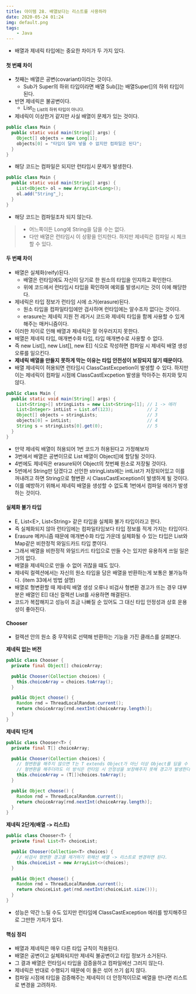 ```yaml
---
title: 아이템 28. 배열보다는 리스트를 사용하라
date: 2020-05-24 01:24
img: default.png
tags:
    - Java
---
```

- 배열과 제네릭 타입에는 중요한 차이가 두 가지 있다.

#### 첫 번째 차이
- 첫째는 배열은 공변(covariant)이라는 것이다.
  - Sub가 Super의 하위 타입이라면 배열 Sub[]는 배열Super[]의 하위 타입이 된다.
- 반면 제네릭은 불공변이다.
  - List<Sub>는 List<Super>의 하위 타입이 아니다.
- 제네릭이 이상한거 같지만 사실 배열이 문제가 있는 것이다.

```java
public class Main {
  public static void main(String[] args) {
    Object[] objects = new Long[1];
    objects[0] = "타입이 달라 넣을 수 없지만 컴파일은 된다";
  }
}
```
- 해당 코드는 컴파일은 되지만 런타임시 문제가 발생한다.

```java
public class Main {
  public static void main(String[] args) {
    List<Object> ol = new ArrayList<Long>();
    ol.add("String"_);
  }
}
```
- 해당 코드는 컴파일조차 되지 않는다.

> - 어느쪽이든 Long에 String을 담을 수는 없다.
> - 다만 배열은 런타임시 이 상황을 인지한다. 하지만 제네릭은 컴파일 시 체크할 수 있다.

#### 두 번째 차이
- 배열은 실체화(reify)된다.
  - 배열은 런타임에도 자신이 담기로 한 원소의 타입을 인지하고 확인한다.
  - 위에 코드에서 런타임시 타입을 확인하여 예외를 발생시키는 것이 이에 해당한다.
- 제네릭은 타입 정보가 런타임 시에 소거(erasure)된다.
  - 원소 타입을 컴파일타임에만 검사하며 런타임에는 알수조차 없다는 것이다.
  - erasure는 제네릭 지원 전 레거시 코드와 제네릭 타입을 함께 사용할 수 있게 해주는 매커니즘이다.
- 이러한 차이로 인해 배열과 제네릭은 잘 어우러지지 못한다. 
- 배열은 제네릭 타입, 매개변수화 타입, 타입 매개변수로 사용할 수 없다.
- 즉 new List<E>[], new List<String>[], new E[] 식으로 작성하면 컴파일 시 제네릭 배열 생성 오류를 일으킨다.
- **제네릭 배열을 만들지 못하게 막는 이유는 타입 안전성이 보장되지 않기 때문이다.**
- 배열 제네릭이 허용되면 런타임시 ClassCastExcpetion이 발생할 수 있다. 하지만 이는 제네릭이 컴파일 시점에 ClassCastExcpetion 발생을 막아주는 취지와 맞지 않다.

```java
public class Main {
  public static void main(String[] args) {
    List<String>[] stringLists = new List<String>[1]; // 1 -> 에러
    List<Integer> intList = List.of(123);             // 2
    Object[] objects = stringLists;                   // 3
    objects[0] = intList;                             // 4
    String s = stringLists[0].get(0);                 // 5
  }
}
```
- 만약 제네릭 배열이 허용되어 1번 코드가 허용된다고 가정해보자
- 3번에서 배열은 공변이므로 List<String> 배열이 Object[]에 할당될 것이다.
- 4번에도 제네릭은 erasure되어 Object의 첫번째 원소로 저장될 것이다.
- 5번에서 String만 담겠다고 선언한 stringLists에는 intList가 저장되어있고 이를 꺼내려고 하면 String으로 형변환 시 ClassCastException이 발생하게 될 것이다.
- 이를 예방하기 위해서 제네릭 배열을 생성할 수 없도록 1번에서 컴파일 에러가 발생하는 것이다.

#### 실체화 불가 타입
- E, List\<E>, List\<String> 같은 타입을 실체화 불가 타입이라고 한다.
- 즉 실체화되지 않아 런타임에는 컴파일타임보다 타입 정보를 적게 가지는 타입이다.
- Erasure 메커니즘 때문에 매개변수화 타입 가운데 실체화될 수 있는 타입은 List<?>와 Map<?, ?>같은 비한정적 와일드카드 타입 뿐이다.
- 그래서 배열을 비한정적 와일드카드 타입으로 만들 수는 있지만 유용하게 쓰일 일은 거의 없다.
- 배열을 제네릭으로 만들 수 없어 귀찮을 떄도 있다.
- 제네릭 컬렉션에서는 자신의 원소 타입을 담은 배열을 반환하는게 보통은 불가능하다. (item 33에서 방법 설명)
- 배열로 형변환할 때 제네릭 배열 생성 오류나 비검사 형변환 경고가 뜨는 경우 대부분은 배열인 E[] 대신 컬렉션 List<E>를 사용하면 해결된다.
- 코드가 복잡해지고 성능이 조금 나빠질 순 있어도 그 대신 타입 안정성과 상호 운용성이 좋아진다.

#### Chooser
- 컬렉션 안의 원소 중 무작위로 선택해 반환하는 기능을 가진 클래스를 살펴본다.

**제네릭 없는 버전**
```java
public class Chooser {
  private final Object[] choiceArray;

  public Chooser(Collection choices) {
    this.choiceArray = choices.toArray();
  }

  public Object choose() {
    Random rnd = ThreadLocalRandom.current();
    return choiceArray[rnd.nextInt(choiceArray.length)];
  }
}
```


**제네릭 1단계**
```java
public class Chooser<T> {
  private final T[] choiceArray;

  public Chooser(Collection choices) {
    // 형변환을 해주지 않으면 T는 T extends Object가 아닌 이상 Object를 담을 수 없다.
    // 형변환을 해주더라도 이 방식은 런타임 시 안정성을 보장해주지 못해 경고가 발생한다.
    this.choiceArray = (T[])choices.toArray();
  }

  public Object choose() {
    Random rnd = ThreadLocalRandom.current();
    return choiceArray[rnd.nextInt(choiceArray.length)];
  }
}
```

**제네릭 2단게(배열 -> 리스트)**
```java
public class Chooser<T> {
  private final List<T> choiceList;

  public Chooser(Collection<T> choices) {
    // 비검사 형변환 경고를 제거하기 위해선 배열 -> 리스트로 변경하면 된다.
    this.choiceList = new ArrayList<>(choices);
  }

  public Object choose() {
    Random rnd = ThreadLocalRandom.current();
    return choiceList.get(rnd.nextInt(choiceList.size()));
  }
}
```
- 성능은 약간 느릴 수도 있지만 런타임에 ClassCastException 에러를 방지해주므로 그만한 가치가 있다.

#### 핵심 정리
- 배열과 제네릭은 매우 다른 타입 규칙이 적용된다.
- 배열은 공변이고 실체화되지만 제네릭 불공변이고 타입 정보가 소거된다.
- 그 결과 배열은 런타임시 타입을 검증을하고 컴파일에선 그러지 않는다.
- 제네릭은 반대로 수행되기 때문에 이 둘은 섞어 쓰기 쉽지 않다.
- 컴파일 시점에 타입을 검증해주는 제네릭이 더 안정적이므로 배열을 만나면 리스트로 변경을 고려하자.
